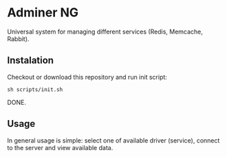 Adminer NG
====================

Universal system for managing different services (Redis, Memcache, Rabbit).

Instalation
-----------

Checkout or download this repository and run init script:
```
sh scripts/init.sh
```
DONE.

Usage
-----
In general usage is simple: select one of available driver (service), connect to the server and view available data.
